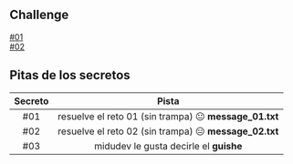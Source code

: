 ## Challenge

[#01](src/challenge.js)
<br>
[#02](src/challenge2.js)

## Pitas de los secretos

| Secreto |                         Pista                          |
| :-----: | :----------------------------------------------------: |
|   #01   | resuelve el reto 01 (sin trampa) 😐 **message_01.txt** |
|   #02   | resuelve el reto 02 (sin trampa) 😑 **message_02.txt** |
|   #03   |         midudev le gusta decirle el **guishe**         |
